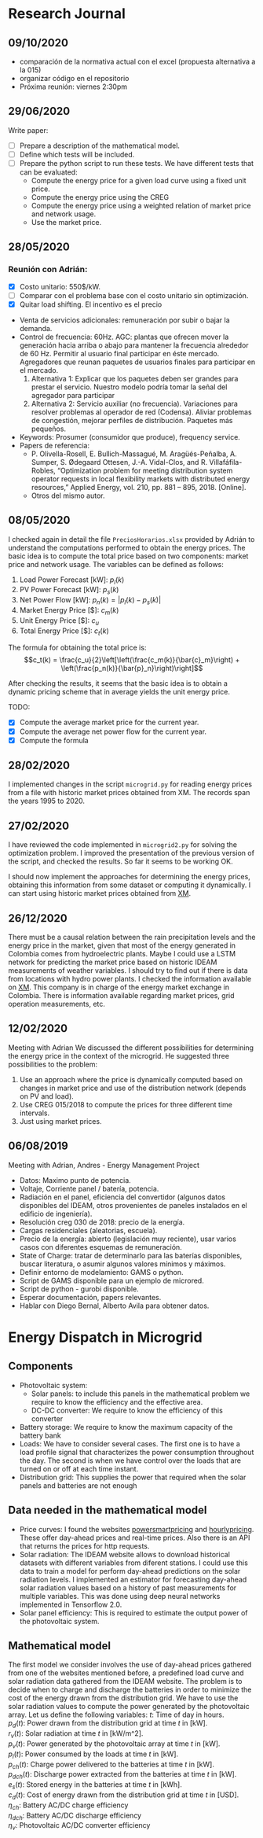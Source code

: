 # Research Journal

## 09/10/2020
- comparación de la normativa actual con el excel (propuesta alternativa a la 015)
- organizar código en el repositorio
- Próxima reunión: viernes 2:30pm

## 29/06/2020
Write paper:
- [ ] Prepare a description of the mathematical model.
- [ ] Define which tests will be included.
- [ ] Prepare the python script to run these tests.
We have different tests that can be evaluated:
	- Compute the energy price for a given load curve using a fixed unit price.
	- Compute the energy price using the CREG
	- Compute the energy price using a weighted relation of market price and network usage.
	- Use the market price.

## 28/05/2020
### Reunión con Adrián:
- [x] Costo unitario: 550$/kW.  
- [ ] Comparar con el problema base con el costo unitario sin optimización.  
- [x] Quitar load shifting. El incentivo es el precio
- Venta de servicios adicionales: remuneración por subir o bajar la demanda.
- Control de frecuencia: 60Hz. AGC: plantas que ofrecen mover la generación hacia arriba o abajo para mantener la frecuencia alrededor de 60 Hz. Permitir al usuario final participar en éste mercado. Agregadores que reunan paquetes de usuarios finales para participar en el mercado.
  1.  Alternativa 1: Explicar que los paquetes deben ser grandes para prestar el servicio. Nuestro modelo podría tomar la señal del agregador para participar
  2. Alternativa 2: Servicio auxiliar (no frecuencia). Variaciones para resolver problemas al operador de red (Codensa). Aliviar problemas de congestión, mejorar perfiles de distribución. Paquetes más pequeños.
- Keywords: Prosumer (consumidor que produce), frequency service.
- Papers de referencia:
  - P. Olivella-Rosell, E. Bullich-Massagué, M. Aragüés-Peñalba, A. Sumper,
  S. Ødegaard Ottesen, J.-A. Vidal-Clos, and R. Villafáfila-Robles, “Optimization problem for meeting distribution system operator requests
  in local flexibility markets with distributed energy resources,” Applied
  Energy, vol. 210, pp. 881 – 895, 2018. [Online].
  - Otros del mismo autor.

## 08/05/2020
I checked again in detail the file `PreciosHorarios.xlsx` provided by Adrián to understand the computations performed to obtain the energy prices. The basic idea is to compute the total price based on two components: market price and network usage. The variables can be defined as follows:
1. Load Power Forecast [kW]: $p_l(k)$
2. PV Power Forecast [kW]: $p_s(k)$
3. Net Power Flow [kW]: $p_n(k) = |p_l(k) - p_s(k)|$
4. Market Energy Price [$]: $c_m(k)$
5. Unit Energy Price [$]: $c_u$
6. Total Energy Price [$]: $c_t(k)$

The formula for obtaining the total price is:
$$c_t(k) = \frac{c_u}{2}\left[\left(\frac{c_m(k)}{\bar{c}_m}\right) + \left(\frac{p_n(k)}{\bar{p}_n}\right)\right]$$

After checking the results, it seems that the basic idea is to obtain a dynamic pricing scheme that in average yields the unit energy price.

TODO:
- [x] Compute the average market price for the current year.
- [x] Compute the average net power flow for the current year.
- [x] Compute the formula

## 28/02/2020
I implemented changes in the script `microgrid.py` for reading energy prices from a file with historic market prices obtained from XM. The records span the years 1995 to 2020.

## 27/02/2020
I have reviewed the code implemented in `microgrid2.py` for solving the optimization problem. I improved the presentation of the previous version of the script, and checked the results. So far it seems to be working OK.

I should now implement the approaches for determining the energy prices, obtaining this information from some dataset or computing it dynamically. I can start using historic market prices obtained from [XM](http://portalbissrs.xm.com.co/trpr/Paginas/Historicos/Historicos.aspx).

## 26/12/2020
There must be a causal relation between the rain precipitation levels and the energy price in the market, given that most of the energy generated in Colombia comes from hydroelectric plants. Maybe I could use a LSTM network for predicting the market price based on historic IDEAM measurements of weather variables. I should try to find out if there is data from locations with hydro power plants.
I checked the information available on [XM](http://www.xm.com). This company is in charge of the energy market exchange in Colombia. There is information available regarding market prices, grid operation measurements, etc.

## 12/02/2020
Meeting with Adrian
We discussed the different possibilities for determining the energy price in the context of the microgrid. He suggested three possibilities to the problem:
1. Use an approach where the price is dynamically computed based on changes in market price and use of the distribution network (depends on PV and load).
2. Use CREG 015/2018 to compute the prices for three different time intervals.
3. Just using market prices.

## 06/08/2019
Meeting with Adrian, Andres - Energy Management Project
- Datos: Maximo punto de potencia.
- Voltaje, Corriente panel / batería, potencia.
- Radiación en el panel, eficiencia del convertidor (algunos datos disponibles del IDEAM, otros provenientes de paneles instalados en el edificio de ingeniería).
- Resolución creg 030 de 2018: precio de la energía.
- Cargas residenciales (aleatorias, escuela).
- Precio de la energía: abierto (legislación muy reciente), usar varios casos con diferentes esquemas de remuneración.
- State of Charge: tratar de determinarlo para las baterías disponibles, buscar literatura, o asumir algunos valores mínimos y máximos.
- Definir entorno de modelamiento: GAMS o python.
- Script de GAMS disponible para un ejemplo de microred.
- Script de python - gurobi disponible.
- Esperar documentación, papers relevantes.
- Hablar con Diego Bernal, Alberto Avila para obtener datos.

# Energy Dispatch in Microgrid

## Components
- Photovoltaic system:
  - Solar panels: to include this panels in the mathematical problem we require to know the efficiency and the effective area.
  - DC-DC converter: We require to know the efficiency of this converter
- Battery storage: We require to know the maximum capacity of the battery bank
- Loads: We have to consider several cases. The first one is to have a load profile signal that characterizes the power consumption throughout the day. The second is when we have control over the loads that are turned on or off at each time instant.
- Distribution grid: This supplies the power that required when the solar panels and batteries are not enough

## Data needed in the mathematical model
- Price curves: I found the websites [powersmartpricing](https://www.powersmartpricing.org) and [hourlypricing](https://hourlypricing.comed.com). These offer day-ahead prices and real-time prices. Also there is an API that returns the prices for http requests.
- Solar radiation: The IDEAM website allows to download historical datasets with different variables from diferent stations. I could use this data to train a model for perform day-ahead predictions on the solar radiation levels. I implemented an estimator for forecasting day-ahead solar radiation values based on a history of past measurements for multiple variables. This was done using deep neural networks implemented in Tensorflow 2.0.
- Solar panel efficiency: This is required to estimate the output power of the photovoltaic system.

## Mathematical model
The first model we consider involves the use of day-ahead prices gathered from one of the websites mentioned before, a predefined load curve and solar radiation data gathered from the IDEAM website. The problem is to decide when to charge and discharge the batteries in order to minimize the cost of the energy drawn from the distribution grid. We have to use the solar radiation values to compute the power generated by the photovoltaic array. Let us define the following variables:
$t$: Time of day in hours.  
$p_d(t)$: Power drawn from the distribution grid at time $t$ in [kW].  
$r_v(t)$: Solar radiation at time $t$ in [kW/m^2].  
$p_v(t)$: Power generated by the photovoltaic array at time $t$ in [kW].  
$p_l(t)$: Power consumed by the loads at time $t$ in [kW].  
$p_{ch}(t)$: Charge power delivered to the batteries at time $t$ in [kW].  
$p_{dch}(t)$: Discharge power extracted from the batteries at time $t$ in [kW].  
$e_s(t)$: Stored energy in the batteries at time $t$ in [kWh].  
$c_d(t)$: Cost of energy drawn from the distribution grid at time $t$ in [USD].  
$\eta_{ch}$: Battery AC/DC charge efficiency  
$\eta_{dch}$: Battery AC/DC discharge efficiency  
$\eta_v$: Photovoltaic AC/DC converter efficiency  
